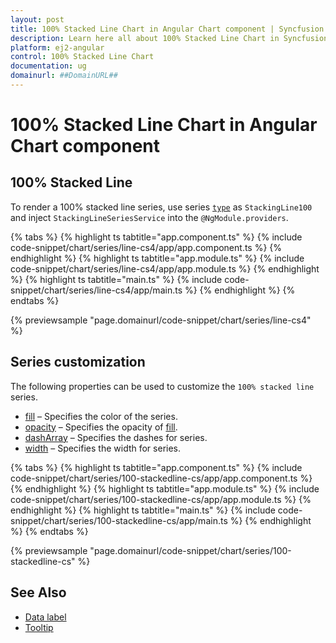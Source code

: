 ```yaml
---
layout: post
title: 100% Stacked Line Chart in Angular Chart component | Syncfusion
description: Learn here all about 100% Stacked Line Chart in Syncfusion Angular Chart component of Syncfusion Essential JS 2 and more.
platform: ej2-angular
control: 100% Stacked Line Chart
documentation: ug
domainurl: ##DomainURL##
---
```


# 100% Stacked Line Chart in Angular Chart component

## 100% Stacked Line

To render a 100% stacked line series, use series [`type`](https://ej2.syncfusion.com/angular/documentation/api/chart/seriesModel/#type-string) as `StackingLine100` and inject `StackingLineSeriesService`  into the `@NgModule.providers`.

{% tabs %}
{% highlight ts tabtitle="app.component.ts" %}
{% include code-snippet/chart/series/line-cs4/app/app.component.ts %}
{% endhighlight %}
{% highlight ts tabtitle="app.module.ts" %}
{% include code-snippet/chart/series/line-cs4/app/app.module.ts %}
{% endhighlight %}
{% highlight ts tabtitle="main.ts" %}
{% include code-snippet/chart/series/line-cs4/app/main.ts %}
{% endhighlight %}
{% endtabs %}
  
{% previewsample "page.domainurl/code-snippet/chart/series/line-cs4" %}

## Series customization

The following properties can be used to customize the `100% stacked line` series.

* [fill](https://ej2.syncfusion.com/angular/documentation/api/chart/seriesModel/#fill-string) – Specifies the color of the series.
* [opacity](https://ej2.syncfusion.com/angular/documentation/api/chart/seriesModel/#opacity) – Specifies the opacity of [fill](https://ej2.syncfusion.com/angular/documentation/api/chart/seriesModel/#fill-string).
* [dashArray](https://ej2.syncfusion.com/angular/documentation/api/chart/seriesModel/#dasharray) – Specifies the dashes for series.
* [width](/api/chart/seriesModel/#width) – Specifies the width for series.

{% tabs %}
{% highlight ts tabtitle="app.component.ts" %}
{% include code-snippet/chart/series/100-stackedline-cs/app/app.component.ts %}
{% endhighlight %}
{% highlight ts tabtitle="app.module.ts" %}
{% include code-snippet/chart/series/100-stackedline-cs/app/app.module.ts %}
{% endhighlight %}
{% highlight ts tabtitle="main.ts" %}
{% include code-snippet/chart/series/100-stackedline-cs/app/main.ts %}
{% endhighlight %}
{% endtabs %}
  
{% previewsample "page.domainurl/code-snippet/chart/series/100-stackedline-cs" %}

## See Also

* [Data label](./data-labels/)
* [Tooltip](./tool-tip/)